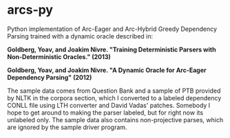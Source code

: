 arcs-py
=======

Python implementation of Arc-Eager and Arc-Hybrid Greedy Dependency Parsing trained with a dynamic oracle described in:

__Goldberg, Yoav, and Joakim Nivre. "Training Deterministic Parsers with Non-Deterministic Oracles." (2013)__

__Goldberg, Yoav, and Joakim Nivre. "A Dynamic Oracle for Arc-Eager Dependency Parsing" (2012)__

The sample data comes from Question Bank and a sample of PTB provided by NLTK in the corpora section, which I converted to a labeled dependency CONLL file using LTH converter and David Vadas' patches.  Somebody I hope to get around to making the parser labeled, but for right now its unlabeled only.  The sample data also contains non-projective parses, which are ignored by the sample driver program.
